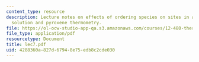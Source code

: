 ```yaml
---
content_type: resource
description: Lecture notes on effects of ordering species on sites in a crystalline
  solution and pyroxene thermometry.
file: https://ol-ocw-studio-app-qa.s3.amazonaws.com/courses/12-480-thermodynamics-for-geoscientists-fall-2006/4288360a827d67948e75edb8c2cde030_lec7.pdf
file_type: application/pdf
resourcetype: Document
title: lec7.pdf
uid: 4288360a-827d-6794-8e75-edb8c2cde030
---
```

